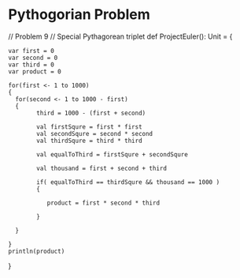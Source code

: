
# Pythogorian Problem


// Problem 9
    // Special Pythagorean triplet
 def ProjectEuler(): Unit = {
    
    var first = 0
    var second = 0
    var third = 0
    var product = 0
    
    for(first <- 1 to 1000)
    {
      for(second <- 1 to 1000 - first)
      {   
            third = 1000 - (first + second)
            
            val firstSqure = first * first
            val secondSqure = second * second
            val thirdSqure = third * third
            
            val equalToThird = firstSqure + secondSqure
                        
            val thousand = first + second + third
            
            if( equalToThird == thirdSqure && thousand == 1000 )
            {
              
               product = first * second * third
              
            }
       
      }
       
    }
    println(product)
  }
